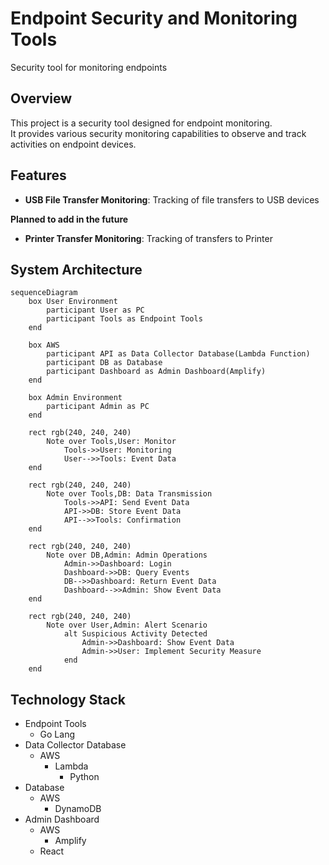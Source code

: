 # Endpoint Security and Monitoring Tools
Security tool for monitoring endpoints

## Overview
This project is a security tool designed for endpoint monitoring.  
It provides various security monitoring capabilities to observe and track activities on endpoint devices.

## Features
- **USB File Transfer Monitoring**: Tracking of file transfers to USB devices

**Planned to add in the future**
- **Printer Transfer Monitoring**: Tracking of transfers to Printer

## System Architecture
```mermaid
sequenceDiagram
    box User Environment
        participant User as PC
        participant Tools as Endpoint Tools
    end

    box AWS
        participant API as Data Collector Database(Lambda Function)
        participant DB as Database
        participant Dashboard as Admin Dashboard(Amplify)
    end

    box Admin Environment
        participant Admin as PC 
    end

    rect rgb(240, 240, 240)
        Note over Tools,User: Monitor
            Tools->>User: Monitoring
            User-->>Tools: Event Data
    end
    
    rect rgb(240, 240, 240)
        Note over Tools,DB: Data Transmission
            Tools->>API: Send Event Data
            API->>DB: Store Event Data
            API-->>Tools: Confirmation
    end

    rect rgb(240, 240, 240)
        Note over DB,Admin: Admin Operations
            Admin->>Dashboard: Login
            Dashboard->>DB: Query Events
            DB-->>Dashboard: Return Event Data
            Dashboard-->>Admin: Show Event Data 
    end
    
    rect rgb(240, 240, 240)
        Note over User,Admin: Alert Scenario
            alt Suspicious Activity Detected
                Admin->>Dashboard: Show Event Data
                Admin->>User: Implement Security Measure
            end
    end
```

## Technology Stack
- Endpoint Tools
    - Go Lang
- Data Collector Database
    - AWS
        - Lambda
            - Python
- Database
    - AWS
        - DynamoDB
- Admin Dashboard
    - AWS
        - Amplify
    - React
